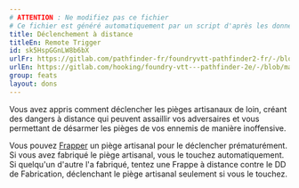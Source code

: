 ```yaml
---
# ATTENTION : Ne modifiez pas ce fichier
# Ce fichier est généré automatiquement par un script d'après les données du module Foundry VTT officiel et de sa traduction
title: Déclenchement à distance
titleEn: Remote Trigger
id: sk5HspGGnLW8b6bX
urlFr: https://gitlab.com/pathfinder-fr/foundryvtt-pathfinder2-fr/-/blob/master/data/feats/sk5HspGGnLW8b6bX.htm
urlEn: https://gitlab.com/hooking/foundry-vtt---pathfinder-2e/-/blob/master/packs/data/feats.db/remote-trigger.json
group: feats
layout: dons
---
```

Vous avez appris comment déclencher les pièges artisanaux de loin, créant des dangers à distance qui peuvent assaillir vos adversaires et vous permettant de désarmer les pièges de vos ennemis de manière inoffensive.

Vous pouvez [Frapper](../actions/frapper.md) un piège artisanal pour le déclencher prématurément. Si vous avez fabriqué le piège artisanal, vous le touchez automatiquement. Si quelqu'un d'autre l'a fabriqué, tentez une Frappe à distance contre le DD de Fabrication, déclenchant le piège artisanal seulement si vous le touchez.


